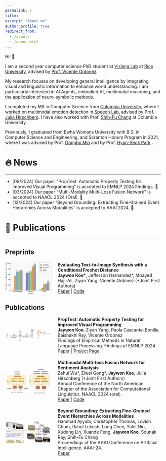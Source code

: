 ```yaml
---
permalink: /
title: 
excerpt: "About me"
author_profile: true
redirect_from: 
  - /about/
  - /about.html
---
```


Hi! 👋

I am a second year computer science PhD student at [Vislang Lab](https://vislang.ai/) at [Rice University](https://csweb.rice.edu/), advised by [Prof. Vicente Ordonez](https://www.cs.rice.edu/~vo9/).

My research focuses on developing general intelligence by integrating visual and linguistic information to enhance world understanding. I am particularly interested in AI Agents, embodied AI, multimodal reasoning, and the application of neuro-symbolic methods.

I completed my MS in Computer Science from [Columbia University](https://www.cs.columbia.edu/), where I worked on multimodal emotion detection in [Speech Lab](http://www.cs.columbia.edu/speech/lab.cgi), advised by Prof. [Julia Hirschberg](http://www.cs.columbia.edu/~julia/). I have also worked with Prof. [Shih-Fu Chang](https://www.ee.columbia.edu/~sfchang/) at Columbia University.

Previously, I graduated from Ewha Womans University with B.S. in Computer Science and Engineering, and Scranton Honors Program in 2021, where I was advised by Prof. [Dongbo Min](http://cvl.ewha.ac.kr/) and by Prof. [Hyun-Seok Park](http://www.ewha.ac.kr/ewha/professor/info.do?mode=view&pId=xPCsLydiqzj%2FKdbYExXJKg%3D%3D) .

🔥 News
======
-----------
- [09/2024] Our paper "PropTest: Automatic Property Testing for Improved Visual Programming" is accepted to EMNLP 2024 Findings. 🎉
- [03/2024] Our paper "Multi-Modality Multi-Loss Fusion Network" is accepted to NAACL 2024 (Oral). 🎉
- [12/2023] Our paper “Beyond Grounding: Extracting Fine-Grained Event Hierarchies Across Modalities” is accepted to AAAI 2024. 🎉


📝 Publications
============
-----------

Preprints
---------

<div style="display: flex; align-items: center; margin-bottom: 20px;">
    <img src="images/cFred.png" alt="Preprint Image" style="width: 150px; margin-right: 20px;">
    <div>
        <strong>Evaluating Text-to-Image Synthesis with a Conditional Frechet Distance</strong><br>
         <strong>Jaywon Koo*</strong>, Jefferson Hernandez*, Moayed Haji-Ali, Ziyan Yang, Vicente Ordonez (*Joint First Authors)<br>
        <a href="https://arxiv.org/pdf/2503.21721">Paper</a> | <a href="https://github.com/JaywonKoo17/cFreD">Code</a>
    </div>
</div>


Publications
------------
<div style="display: flex; align-items: center; margin-bottom: 20px;">
    <img src="images/PropTest.png" alt="Preprint Image" style="width: 150px; margin-right: 20px;">
    <div>
        <strong>PropTest: Automatic Property Testing for Improved Visual Programming</strong><br>
         <strong>Jaywon Koo</strong>, Ziyan Yang, Paola Cascante-Bonilla, Baishakhi Ray, Vicente Ordonez<br>
        Findings of Empirical Methods in Natural Language Processing. Findings of EMNLP 2024.<br>
        <a href="https://arxiv.org/abs/2403.16921">Paper</a> | <a href="https://jaywonkoo17.github.io/PropTest/">Project Page</a>
    </div>
</div>

<div style="display: flex; align-items: center; margin-bottom: 20px;">
    <img src="images/Sentiment_Analysis.png" alt="Publication Image" style="width: 150px; margin-right: 20px;">
    <div>
        <strong>Multimodal Multi-loss Fusion Network for Sentiment Analysis</strong><br>
        Zehui Wu*, Ziwei Gong*, <strong>Jaywon Koo</strong>, Julia Hirschberg (*Joint First Authors)<br>
        Annual Conference of the North American Chapter of the Association for Computational Linguistics. NAACL 2024 (oral).<br>
        <a href="https://arxiv.org/abs/2308.00264v4">Paper</a> | <a href="https://github.com/zehuiwu/MMML">Code</a>
    </div>
</div>

<div style="display: flex; align-items: center; margin-bottom: 20px;">
    <img src="images/Beyond_Grounding.png" alt="Publication Image" style="width: 150px; margin-right: 20px;">
    <div>
        <strong>Beyond Grounding: Extracting Fine-Grained Event Hierarchies Across Modalities</strong><br>
        Hammad Ayyubi, Christopher Thomas, Lovish Chum, Rahul Lokesh, Long Chen, Yulei Niu, 
        Xudong Lin, Xuande Feng, <strong>Jaywon Koo</strong>, Sounak Ray, Shih-Fu Chang<br>
        Proceedings of the AAAI Conference on Artificial Intelligence. AAAI-24.<br>
        <a href="https://web3.arxiv.org/abs/2206.07207">Paper</a>
    </div>
</div>

